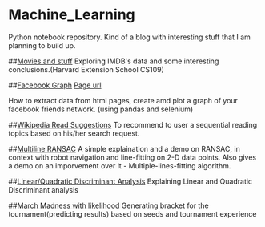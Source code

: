 # Machine_Learning
Python notebook repository. Kind of a blog with interesting stuff that I am planning to build up.<br>

##[Movies and stuff](http://nbviewer.ipython.org/github/avinav/Machine_Learning/blob/master/notebook/movies_imdb.ipynb)
Exploring IMDB's data and some interesting conclusions.(Harvard Extension School CS109)

##[Facebook Graph](http://nbviewer.ipython.org/github/avinav/Machine_Learning/blob/master/notebook/facebook_friends_graph.ipynb)
[Page url](http://bit.ly/friendgraph)

How to extract data from html pages, create amd plot a graph of your facebook friends network. (using pandas and selenium)

##[Wikipedia Read Suggestions](http://nbviewer.ipython.org/github/avinav/Machine_Learning/blob/master/notebook/wikipedia_crawl.ipynb)
To recommend to user a sequential reading topics based on his/her search request.


##[Multiline RANSAC](http://nbviewer.ipython.org/github/avinav/Machine_Learning/blob/master/notebook/ransac.ipynb)
A simple explaination and a demo on RANSAC, in context with robot navigation and line-fitting on 2-D data points. Also gives a demo on an imporvement over it - Multiple-lines-fitting algorithm.

##[Linear/Quadratic Discriminant Analysis](http://nbviewer.ipython.org/github/avinav/Machine_Learning/blob/master/notebook/lda_qda.ipynb)
Explaining Linear and Quadratic Discriminant analysis

##[March Madness with likelihood](http://nbviewer.ipython.org/github/avinav/Machine_Learning/blob/master/notebook/MarchMadnessSimulator_withlikelihood.ipynb)
Generating bracket for the tournament(predicting results) based on seeds and tournament experience<br>


